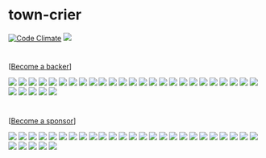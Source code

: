 # town-crier
[![Code Climate](https://codeclimate.com/github/OperationCode/town-crier/badges/gpa.svg)](https://codeclimate.com/github/OperationCode/town-crier)
<a href="https://codeclimate.com/github/OperationCode/town-crier/coverage"><img src="https://codeclimate.com/github/OperationCode/town-crier/badges/coverage.svg" /></a>


# 

 [[Become a backer](https://opencollective.com/operationcode#backer)]

<a href="https://opencollective.com/operationcode/backer/0/website" target="_blank"><img src="https://opencollective.com/operationcode/backer/0/avatar.svg"></a>
<a href="https://opencollective.com/operationcode/backer/1/website" target="_blank"><img src="https://opencollective.com/operationcode/backer/1/avatar.svg"></a>
<a href="https://opencollective.com/operationcode/backer/2/website" target="_blank"><img src="https://opencollective.com/operationcode/backer/2/avatar.svg"></a>
<a href="https://opencollective.com/operationcode/backer/3/website" target="_blank"><img src="https://opencollective.com/operationcode/backer/3/avatar.svg"></a>
<a href="https://opencollective.com/operationcode/backer/4/website" target="_blank"><img src="https://opencollective.com/operationcode/backer/4/avatar.svg"></a>
<a href="https://opencollective.com/operationcode/backer/5/website" target="_blank"><img src="https://opencollective.com/operationcode/backer/5/avatar.svg"></a>
<a href="https://opencollective.com/operationcode/backer/6/website" target="_blank"><img src="https://opencollective.com/operationcode/backer/6/avatar.svg"></a>
<a href="https://opencollective.com/operationcode/backer/7/website" target="_blank"><img src="https://opencollective.com/operationcode/backer/7/avatar.svg"></a>
<a href="https://opencollective.com/operationcode/backer/8/website" target="_blank"><img src="https://opencollective.com/operationcode/backer/8/avatar.svg"></a>
<a href="https://opencollective.com/operationcode/backer/9/website" target="_blank"><img src="https://opencollective.com/operationcode/backer/9/avatar.svg"></a>
<a href="https://opencollective.com/operationcode/backer/10/website" target="_blank"><img src="https://opencollective.com/operationcode/backer/10/avatar.svg"></a>
<a href="https://opencollective.com/operationcode/backer/11/website" target="_blank"><img src="https://opencollective.com/operationcode/backer/11/avatar.svg"></a>
<a href="https://opencollective.com/operationcode/backer/12/website" target="_blank"><img src="https://opencollective.com/operationcode/backer/12/avatar.svg"></a>
<a href="https://opencollective.com/operationcode/backer/13/website" target="_blank"><img src="https://opencollective.com/operationcode/backer/13/avatar.svg"></a>
<a href="https://opencollective.com/operationcode/backer/14/website" target="_blank"><img src="https://opencollective.com/operationcode/backer/14/avatar.svg"></a>
<a href="https://opencollective.com/operationcode/backer/15/website" target="_blank"><img src="https://opencollective.com/operationcode/backer/15/avatar.svg"></a>
<a href="https://opencollective.com/operationcode/backer/16/website" target="_blank"><img src="https://opencollective.com/operationcode/backer/16/avatar.svg"></a>
<a href="https://opencollective.com/operationcode/backer/17/website" target="_blank"><img src="https://opencollective.com/operationcode/backer/17/avatar.svg"></a>
<a href="https://opencollective.com/operationcode/backer/18/website" target="_blank"><img src="https://opencollective.com/operationcode/backer/18/avatar.svg"></a>
<a href="https://opencollective.com/operationcode/backer/19/website" target="_blank"><img src="https://opencollective.com/operationcode/backer/19/avatar.svg"></a>
<a href="https://opencollective.com/operationcode/backer/20/website" target="_blank"><img src="https://opencollective.com/operationcode/backer/20/avatar.svg"></a>
<a href="https://opencollective.com/operationcode/backer/21/website" target="_blank"><img src="https://opencollective.com/operationcode/backer/21/avatar.svg"></a>
<a href="https://opencollective.com/operationcode/backer/22/website" target="_blank"><img src="https://opencollective.com/operationcode/backer/22/avatar.svg"></a>
<a href="https://opencollective.com/operationcode/backer/23/website" target="_blank"><img src="https://opencollective.com/operationcode/backer/23/avatar.svg"></a>
<a href="https://opencollective.com/operationcode/backer/24/website" target="_blank"><img src="https://opencollective.com/operationcode/backer/24/avatar.svg"></a>
<a href="https://opencollective.com/operationcode/backer/25/website" target="_blank"><img src="https://opencollective.com/operationcode/backer/25/avatar.svg"></a>
<a href="https://opencollective.com/operationcode/backer/26/website" target="_blank"><img src="https://opencollective.com/operationcode/backer/26/avatar.svg"></a>
<a href="https://opencollective.com/operationcode/backer/27/website" target="_blank"><img src="https://opencollective.com/operationcode/backer/27/avatar.svg"></a>
<a href="https://opencollective.com/operationcode/backer/28/website" target="_blank"><img src="https://opencollective.com/operationcode/backer/28/avatar.svg"></a>
<a href="https://opencollective.com/operationcode/backer/29/website" target="_blank"><img src="https://opencollective.com/operationcode/backer/29/avatar.svg"></a>


# 

 [[Become a sponsor](https://opencollective.com/operationcode#sponsor)]

<a href="https://opencollective.com/operationcode/sponsor/0/website" target="_blank"><img src="https://opencollective.com/operationcode/sponsor/0/avatar.svg"></a>
<a href="https://opencollective.com/operationcode/sponsor/1/website" target="_blank"><img src="https://opencollective.com/operationcode/sponsor/1/avatar.svg"></a>
<a href="https://opencollective.com/operationcode/sponsor/2/website" target="_blank"><img src="https://opencollective.com/operationcode/sponsor/2/avatar.svg"></a>
<a href="https://opencollective.com/operationcode/sponsor/3/website" target="_blank"><img src="https://opencollective.com/operationcode/sponsor/3/avatar.svg"></a>
<a href="https://opencollective.com/operationcode/sponsor/4/website" target="_blank"><img src="https://opencollective.com/operationcode/sponsor/4/avatar.svg"></a>
<a href="https://opencollective.com/operationcode/sponsor/5/website" target="_blank"><img src="https://opencollective.com/operationcode/sponsor/5/avatar.svg"></a>
<a href="https://opencollective.com/operationcode/sponsor/6/website" target="_blank"><img src="https://opencollective.com/operationcode/sponsor/6/avatar.svg"></a>
<a href="https://opencollective.com/operationcode/sponsor/7/website" target="_blank"><img src="https://opencollective.com/operationcode/sponsor/7/avatar.svg"></a>
<a href="https://opencollective.com/operationcode/sponsor/8/website" target="_blank"><img src="https://opencollective.com/operationcode/sponsor/8/avatar.svg"></a>
<a href="https://opencollective.com/operationcode/sponsor/9/website" target="_blank"><img src="https://opencollective.com/operationcode/sponsor/9/avatar.svg"></a>
<a href="https://opencollective.com/operationcode/sponsor/10/website" target="_blank"><img src="https://opencollective.com/operationcode/sponsor/10/avatar.svg"></a>
<a href="https://opencollective.com/operationcode/sponsor/11/website" target="_blank"><img src="https://opencollective.com/operationcode/sponsor/11/avatar.svg"></a>
<a href="https://opencollective.com/operationcode/sponsor/12/website" target="_blank"><img src="https://opencollective.com/operationcode/sponsor/12/avatar.svg"></a>
<a href="https://opencollective.com/operationcode/sponsor/13/website" target="_blank"><img src="https://opencollective.com/operationcode/sponsor/13/avatar.svg"></a>
<a href="https://opencollective.com/operationcode/sponsor/14/website" target="_blank"><img src="https://opencollective.com/operationcode/sponsor/14/avatar.svg"></a>
<a href="https://opencollective.com/operationcode/sponsor/15/website" target="_blank"><img src="https://opencollective.com/operationcode/sponsor/15/avatar.svg"></a>
<a href="https://opencollective.com/operationcode/sponsor/16/website" target="_blank"><img src="https://opencollective.com/operationcode/sponsor/16/avatar.svg"></a>
<a href="https://opencollective.com/operationcode/sponsor/17/website" target="_blank"><img src="https://opencollective.com/operationcode/sponsor/17/avatar.svg"></a>
<a href="https://opencollective.com/operationcode/sponsor/18/website" target="_blank"><img src="https://opencollective.com/operationcode/sponsor/18/avatar.svg"></a>
<a href="https://opencollective.com/operationcode/sponsor/19/website" target="_blank"><img src="https://opencollective.com/operationcode/sponsor/19/avatar.svg"></a>
<a href="https://opencollective.com/operationcode/sponsor/20/website" target="_blank"><img src="https://opencollective.com/operationcode/sponsor/20/avatar.svg"></a>
<a href="https://opencollective.com/operationcode/sponsor/21/website" target="_blank"><img src="https://opencollective.com/operationcode/sponsor/21/avatar.svg"></a>
<a href="https://opencollective.com/operationcode/sponsor/22/website" target="_blank"><img src="https://opencollective.com/operationcode/sponsor/22/avatar.svg"></a>
<a href="https://opencollective.com/operationcode/sponsor/23/website" target="_blank"><img src="https://opencollective.com/operationcode/sponsor/23/avatar.svg"></a>
<a href="https://opencollective.com/operationcode/sponsor/24/website" target="_blank"><img src="https://opencollective.com/operationcode/sponsor/24/avatar.svg"></a>
<a href="https://opencollective.com/operationcode/sponsor/25/website" target="_blank"><img src="https://opencollective.com/operationcode/sponsor/25/avatar.svg"></a>
<a href="https://opencollective.com/operationcode/sponsor/26/website" target="_blank"><img src="https://opencollective.com/operationcode/sponsor/26/avatar.svg"></a>
<a href="https://opencollective.com/operationcode/sponsor/27/website" target="_blank"><img src="https://opencollective.com/operationcode/sponsor/27/avatar.svg"></a>
<a href="https://opencollective.com/operationcode/sponsor/28/website" target="_blank"><img src="https://opencollective.com/operationcode/sponsor/28/avatar.svg"></a>
<a href="https://opencollective.com/operationcode/sponsor/29/website" target="_blank"><img src="https://opencollective.com/operationcode/sponsor/29/avatar.svg"></a>

